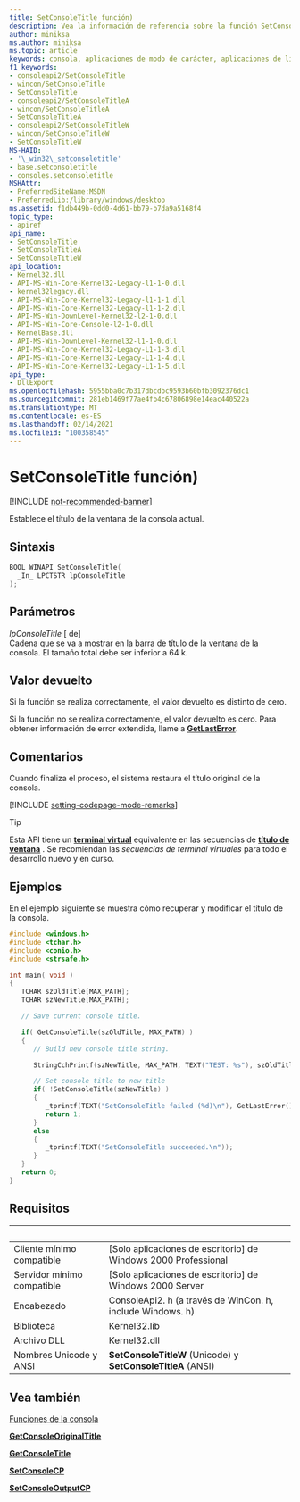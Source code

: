 ```yaml
---
title: SetConsoleTitle función)
description: Vea la información de referencia sobre la función SetConsoleTitle, que establece el título de la ventana de la consola actual.
author: miniksa
ms.author: miniksa
ms.topic: article
keywords: consola, aplicaciones de modo de carácter, aplicaciones de línea de comandos, aplicaciones de terminal, API de consola
f1_keywords:
- consoleapi2/SetConsoleTitle
- wincon/SetConsoleTitle
- SetConsoleTitle
- consoleapi2/SetConsoleTitleA
- wincon/SetConsoleTitleA
- SetConsoleTitleA
- consoleapi2/SetConsoleTitleW
- wincon/SetConsoleTitleW
- SetConsoleTitleW
MS-HAID:
- '\_win32\_setconsoletitle'
- base.setconsoletitle
- consoles.setconsoletitle
MSHAttr:
- PreferredSiteName:MSDN
- PreferredLib:/library/windows/desktop
ms.assetid: f1db449b-0dd0-4d61-bb79-b7da9a5168f4
topic_type:
- apiref
api_name:
- SetConsoleTitle
- SetConsoleTitleA
- SetConsoleTitleW
api_location:
- Kernel32.dll
- API-MS-Win-Core-Kernel32-Legacy-l1-1-0.dll
- kernel32legacy.dll
- API-MS-Win-Core-Kernel32-Legacy-l1-1-1.dll
- API-MS-Win-Core-Kernel32-Legacy-l1-1-2.dll
- API-MS-Win-DownLevel-Kernel32-l2-1-0.dll
- API-MS-Win-Core-Console-l2-1-0.dll
- KernelBase.dll
- API-MS-Win-DownLevel-Kernel32-l1-1-0.dll
- API-MS-Win-Core-Kernel32-Legacy-L1-1-3.dll
- API-MS-Win-Core-Kernel32-Legacy-L1-1-4.dll
- API-MS-Win-Core-Kernel32-Legacy-L1-1-5.dll
api_type:
- DllExport
ms.openlocfilehash: 5955bba0c7b317dbcdbc9593b60bfb3092376dc1
ms.sourcegitcommit: 281eb1469f77ae4fb4c67806898e14eac440522a
ms.translationtype: MT
ms.contentlocale: es-ES
ms.lasthandoff: 02/14/2021
ms.locfileid: "100358545"
---
```

# <a name="setconsoletitle-function"></a>SetConsoleTitle función)

[!INCLUDE [not-recommended-banner](./includes/not-recommended-banner.md)]

Establece el título de la ventana de la consola actual.

## <a name="syntax"></a>Sintaxis

```C
BOOL WINAPI SetConsoleTitle(
  _In_ LPCTSTR lpConsoleTitle
);
```

## <a name="parameters"></a>Parámetros

*lpConsoleTitle* \[ de\]  
Cadena que se va a mostrar en la barra de título de la ventana de la consola. El tamaño total debe ser inferior a 64 k.

## <a name="return-value"></a>Valor devuelto

Si la función se realiza correctamente, el valor devuelto es distinto de cero.

Si la función no se realiza correctamente, el valor devuelto es cero. Para obtener información de error extendida, llame a [**GetLastError**](/windows/win32/api/errhandlingapi/nf-errhandlingapi-getlasterror).

## <a name="remarks"></a>Comentarios

Cuando finaliza el proceso, el sistema restaura el título original de la consola.

[!INCLUDE [setting-codepage-mode-remarks](./includes/setting-codepage-mode-remarks.md)]

> [!TIP]
> Esta API tiene un **[terminal virtual](console-virtual-terminal-sequences.md)** equivalente en las secuencias de **[título de ventana](console-virtual-terminal-sequences.md#window-title)** . Se recomiendan las _secuencias de terminal virtuales_ para todo el desarrollo nuevo y en curso.

## <a name="examples"></a>Ejemplos

En el ejemplo siguiente se muestra cómo recuperar y modificar el título de la consola.

```C
#include <windows.h>
#include <tchar.h>
#include <conio.h>
#include <strsafe.h>

int main( void )
{
   TCHAR szOldTitle[MAX_PATH];
   TCHAR szNewTitle[MAX_PATH];

   // Save current console title.

   if( GetConsoleTitle(szOldTitle, MAX_PATH) )
   {
      // Build new console title string.

      StringCchPrintf(szNewTitle, MAX_PATH, TEXT("TEST: %s"), szOldTitle);

      // Set console title to new title
      if( !SetConsoleTitle(szNewTitle) )
      {
         _tprintf(TEXT("SetConsoleTitle failed (%d)\n"), GetLastError());
         return 1;
      }
      else
      {
         _tprintf(TEXT("SetConsoleTitle succeeded.\n"));
      }
   }
   return 0;
}
```

## <a name="requirements"></a>Requisitos

| &nbsp; | &nbsp; |
|-|-|
| Cliente mínimo compatible | \[Solo aplicaciones de escritorio\] de Windows 2000 Professional |
| Servidor mínimo compatible | \[Solo aplicaciones de escritorio\] de Windows 2000 Server |
| Encabezado | ConsoleApi2. h (a través de WinCon. h, include Windows. h) |
| Biblioteca | Kernel32.lib |
| Archivo DLL | Kernel32.dll |
| Nombres Unicode y ANSI | **SetConsoleTitleW** (Unicode) y **SetConsoleTitleA** (ANSI) |

## <a name="see-also"></a>Vea también

[Funciones de la consola](console-functions.md)

[**GetConsoleOriginalTitle**](getconsoleoriginaltitle.md)

[**GetConsoleTitle**](getconsoletitle.md)

[**SetConsoleCP**](setconsolecp.md)

[**SetConsoleOutputCP**](setconsoleoutputcp.md)